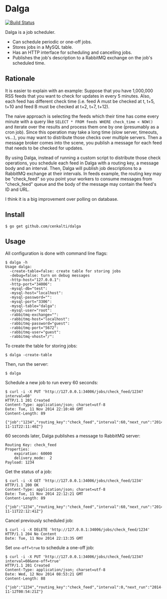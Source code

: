 Dalga
=====

[![Build Status](https://travis-ci.org/cenkalti/dalga.png)](https://travis-ci.org/cenkalti/dalga)

Dalga is a job scheduler.

- Can schedule periodic or one-off jobs.
- Stores jobs in a MySQL table.
- Has an HTTP interface for scheduling and cancelling jobs.
- Publishes the job's description to a RabbitMQ exchange on the job's scheduled time.

Rationale
---------

It is easier to explain with an example: Suppose that you have 1,000,000 RSS
feeds that you want to check for updates in every 5 minutes. Also, each feed
has different check time (i.e. feed A must be checked at t, t+5, t+10 and
feed B must be checked at t+2, t+7, t+12).

The naive approach is selecting the feeds
which their time has come every minute with a query like
`SELECT * FROM feeds WHERE check_time < NOW()` and iterate over the results
and process them one by one (presumably as a cron job).
Since this operation may take a long time
(slow server, timeouts, vs...), you may want to distribute those checks over
multiple servers. Then a message broker comes into the scene, you publish a
message for each feed that needs to be checked for updates.

By using Dalga, instead of running a custom script to distribute those check
operations, you schedule each feed in Dalga with a routing key, a message body
and an interval. Then, Dalga will publish job descriptions to a RabbitMQ
exchange at their intervals.
In feeds example, the routing key may be "check_feed" so you point
your workers to consume messages from "check_feed" queue and the body of the
message may contain the feed's ID and URL.

I think it is a big improvement over polling on database.

Install
-------

    $ go get github.com/cenkalti/dalga

Usage
-----

All configuration is done with command line flags:

    $ dalga -h
    Usage dalga:
      -create-table=false: create table for storing jobs
      -debug=false: turn on debug messages
      -http-host="127.0.0.1":
      -http-port="34006":
      -mysql-db="test":
      -mysql-host="localhost":
      -mysql-password="":
      -mysql-port="3306":
      -mysql-table="dalga":
      -mysql-user="root":
      -rabbitmq-exchange="":
      -rabbitmq-host="localhost":
      -rabbitmq-password="guest":
      -rabbitmq-port="5672":
      -rabbitmq-user="guest":
      -rabbitmq-vhost="/":

To create the table for storing jobs:

    $ dalga -create-table

Then, run the server:

    $ dalga

Schedule a new job to run every 60 seconds:

    $ curl -i -X PUT 'http://127.0.0.1:34006/jobs/check_feed/1234?interval=60'
    HTTP/1.1 201 Created
    Content-Type: application/json; charset=utf-8
    Date: Tue, 11 Nov 2014 22:10:40 GMT
    Content-Length: 89

    {"job":"1234","routing_key":"check_feed","interval":60,"next_run":"2014-11-11T22:11:40Z"}

60 seconds later, Dalga publishes a message to RabbitMQ server:

    Routing Key: check_feed
    Properties:
        expiration: 60000
        delivery_mode:  2
    Payload: 1234

Get the status of a job:

    $ curl -i -X GET 'http://127.0.0.1:34006/jobs/check_feed/1234'
    HTTP/1.1 200 OK
    Content-Type: application/json; charset=utf-8
    Date: Tue, 11 Nov 2014 22:12:21 GMT
    Content-Length: 89

    {"job":"1234","routing_key":"check_feed","interval":60,"next_run":"2014-11-11T22:12:41Z"}

Cancel previously scheduled job:

    $ curl -i -X DELETE 'http://127.0.0.1:34006/jobs/check_feed/1234'
    HTTP/1.1 204 No Content
    Date: Tue, 11 Nov 2014 22:13:35 GMT

Set `one-off=true` to schedule a one-off job:

    $ curl -i -X PUT 'http://127.0.0.1:34006/jobs/check_feed/1234?interval=60&one-off=true'
    HTTP/1.1 201 Created
    Content-Type: application/json; charset=utf-8
    Date: Wed, 12 Nov 2014 08:53:21 GMT
    Content-Length: 88

    {"job":"1234","routing_key":"check_feed","interval":0,"next_run":"2014-11-12T08:54:21Z"}
